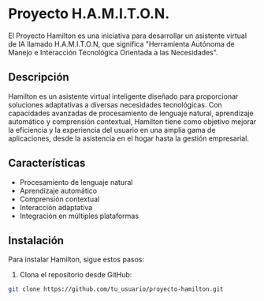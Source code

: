 # Proyecto H.A.M.I.T.O.N.

El Proyecto Hamilton es una iniciativa para desarrollar un asistente virtual de IA llamado H.A.M.I.T.O.N, que significa "Herramienta Autónoma de Manejo e Interacción Tecnológica Orientada a las Necesidades".

## Descripción

Hamilton es un asistente virtual inteligente diseñado para proporcionar soluciones adaptativas a diversas necesidades tecnológicas. Con capacidades avanzadas de procesamiento de lenguaje natural, aprendizaje automático y comprensión contextual, Hamilton tiene como objetivo mejorar la eficiencia y la experiencia del usuario en una amplia gama de aplicaciones, desde la asistencia en el hogar hasta la gestión empresarial.

## Características

- Procesamiento de lenguaje natural
- Aprendizaje automático
- Comprensión contextual
- Interacción adaptativa
- Integración en múltiples plataformas

## Instalación

Para instalar Hamilton, sigue estos pasos:

1. Clona el repositorio desde GitHub:

```bash
git clone https://github.com/tu_usuario/proyecto-hamilton.git
